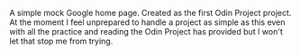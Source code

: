 A simple mock Google home page. Created as the first Odin Project project. At the moment I feel unprepared to handle a project as simple as this even with all the practice and reading the Odin Project has provided but I won't let that stop me from trying. 